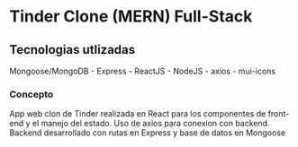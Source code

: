 # Tinder Clone (MERN) Full-Stack


## Tecnologias utlizadas
Mongoose/MongoDB - Express - ReactJS - NodeJS - axios - mui-icons 


### Concepto
App web clon de Tinder realizada en React para los componentes de front-end y el manejo del estado. Uso de axios para conexion con backend. Backend desarrollado con rutas en Express y base de datos en Mongoose
